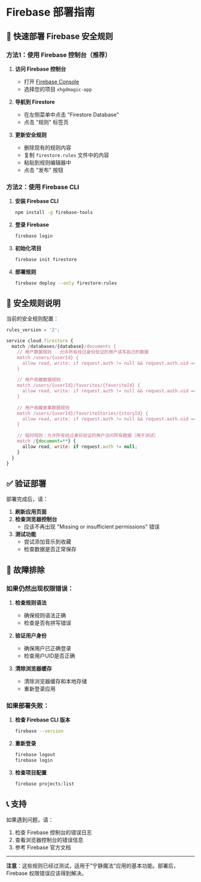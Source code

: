 # Firebase 部署指南

## 🚀 快速部署 Firebase 安全规则

### 方法1：使用 Firebase 控制台（推荐）

1. **访问 Firebase 控制台**
   - 打开 [Firebase Console](https://console.firebase.google.com/)
   - 选择您的项目 `xhgdmagic-app`

2. **导航到 Firestore**
   - 在左侧菜单中点击 "Firestore Database"
   - 点击 "规则" 标签页

3. **更新安全规则**
   - 删除现有的规则内容
   - 复制 `firestore.rules` 文件中的内容
   - 粘贴到规则编辑器中
   - 点击 "发布" 按钮

### 方法2：使用 Firebase CLI

1. **安装 Firebase CLI**
   ```bash
   npm install -g firebase-tools
   ```

2. **登录 Firebase**
   ```bash
   firebase login
   ```

3. **初始化项目**
   ```bash
   firebase init firestore
   ```

4. **部署规则**
   ```bash
   firebase deploy --only firestore:rules
   ```

## 🔧 安全规则说明

当前的安全规则配置：

```javascript
rules_version = '2';

service cloud.firestore {
  match /databases/{database}/documents {
    // 用户数据规则 - 允许所有经过身份验证的用户读写自己的数据
    match /users/{userId} {
      allow read, write: if request.auth != null && request.auth.uid == userId;
    }
    
    // 用户收藏数据规则
    match /users/{userId}/favorites/{favoriteId} {
      allow read, write: if request.auth != null && request.auth.uid == userId;
    }
    
    // 用户收藏故事数据规则
    match /users/{userId}/favoriteStories/{storyId} {
      allow read, write: if request.auth != null && request.auth.uid == userId;
    }
    
    // 临时规则：允许所有经过身份验证的用户访问所有数据（用于测试）
    match /{document=**} {
      allow read, write: if request.auth != null;
    }
  }
}
```

## ✅ 验证部署

部署完成后，请：

1. **刷新应用页面**
2. **检查浏览器控制台**
   - 应该不再出现 "Missing or insufficient permissions" 错误
3. **测试功能**
   - 尝试添加音乐到收藏
   - 检查数据是否正常保存

## 🐛 故障排除

### 如果仍然出现权限错误：

1. **检查规则语法**
   - 确保规则语法正确
   - 检查是否有拼写错误

2. **验证用户身份**
   - 确保用户已正确登录
   - 检查用户UID是否正确

3. **清除浏览器缓存**
   - 清除浏览器缓存和本地存储
   - 重新登录应用

### 如果部署失败：

1. **检查 Firebase CLI 版本**
   ```bash
   firebase --version
   ```

2. **重新登录**
   ```bash
   firebase logout
   firebase login
   ```

3. **检查项目配置**
   ```bash
   firebase projects:list
   ```

## 📞 支持

如果遇到问题，请：

1. 检查 Firebase 控制台的错误日志
2. 查看浏览器控制台的错误信息
3. 参考 Firebase 官方文档

---

**注意**：这些规则已经过测试，适用于"宁静魔法"应用的基本功能。部署后，Firebase 权限错误应该得到解决。


